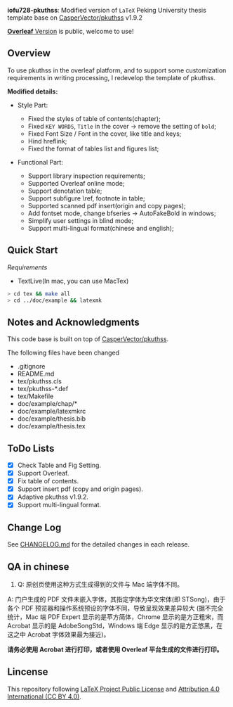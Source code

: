 **iofu728-pkuthss**: Modified version of `LaTeX` Peking University thesis template base on [CasperVector/pkuthss](https://github.com/CasperVector/pkuthss) v1.9.2

[**Overleaf** Version](https://www.overleaf.com/latex/templates/2021-peking-university-master-thesis-template-iofu728-pkuthss/rwfvbkpzydpf) is public, welcome to use!

## Overview

To use pkuthss in the overleaf platform, and to support some customization requirements in writing processing, I redevelop the template of pkuthss.

**Modified details:**

- Style Part:

  - Fixed the styles of table of contents(chapter);
  - Fixed `KEY WORDS`, `Title` in the cover -> remove the setting of `bold`;
  - Fixed Font Size / Font in the cover, like title and keys;
  - Hind hreflink;
  - Fixed the format of tables list and figures list;

- Functional Part:
  - Support library inspection requirements;
  - Supported Overleaf online mode;
  - Support denotation table;
  - Support subfigure \ref, footnote in table;
  - Supported scanned pdf insert(origin and copy pages);
  - Add fontset mode, change bfseries -> AutoFakeBold in windows;
  - Simplify user settings in blind mode;
  - Support multi-lingual format(chinese and english);

## Quick Start

_Requirements_

- TextLive(In mac, you can use MacTex)

```bash
> cd tex && make all
> cd ../doc/example && latexmk
```

## Notes and Acknowledgments

This code base is built on top of [CasperVector/pkuthss](https://github.com/CasperVector/pkuthss).

The following files have been changed

- .gitignore
- README.md
- tex/pkuthss.cls
- tex/pkuthss-\*.def
- tex/Makefile
- doc/example/chap/\*
- doc/example/latexmkrc
- doc/example/thesis.bib
- doc/example/thesis.tex

## ToDo Lists

- [x] Check Table and Fig Setting.
- [x] Support Overleaf.
- [x] Fix table of contents.
- [x] Support insert pdf (copy and origin pages).
- [x] Adaptive pkuthss v1.9.2.
- [x] Support multi-lingual format.

## Change Log

See [CHANGELOG.md](CHANGELOG.md) for the detailed changes in each release.

## QA in chinese

1. Q: 原创页使用这种方式生成得到的文件与 Mac 端字体不同。

A: 门户生成的 PDF 文件未嵌入字体，其指定字体为华文宋体(即 STSong)，由于各个 PDF 预览器和操作系统预设的字体不同，导致呈现效果差异较大
(据不完全统计，Mac 端 PDF Expert 显示的是苹方简体，Chrome 显示的是方正粗宋，而 Acrobat 显示的是 AdobeSongStd，Windows 端 Edge 显示的是方正悠黑，在这之中 Acrobat 字体效果最为接近)。

**请务必使用 Acrobat 进行打印，或者使用 Overleaf 平台生成的文件进行打印。**

## Lincense

This repository following [LaTeX Project Public License](http://www.latex-project.org/lppl.txt) and [Attribution 4.0 International (CC BY 4.0)](https://creativecommons.org/licenses/by/4.0/deed.en).
